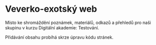 # Veverko-exotský web

Místo ke shromáždění poznámek, materiálů, odkazů a přehledů pro naši skupinu v kurzu Digitální akademie: Testování.

Přidávání obsahu probíhá skrze úpravu kódu stránek.